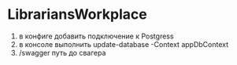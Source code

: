 # LibrariansWorkplace

1) в конфиге добавить подключение к Postgress
2) в консоле выполнить update-database -Context appDbContext
3) /swagger путь до свагера
